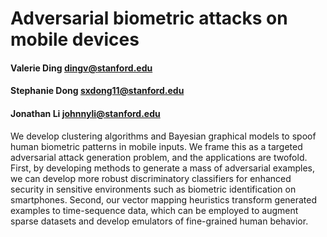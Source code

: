 Adversarial biometric attacks on mobile devices
========================
#### **Valerie Ding**			dingv@stanford.edu
#### **Stephanie Dong**			sxdong11@stanford.edu
#### **Jonathan Li** 				johnnyli@stanford.edu

We develop clustering algorithms and Bayesian graphical models to spoof human biometric patterns in mobile inputs. We frame this as a targeted adversarial attack generation problem, and the applications are twofold. First, by developing methods to generate a mass of adversarial examples, we can develop more robust discriminatory classifiers for enhanced security in sensitive environments such as biometric identification on smartphones. Second, our vector mapping heuristics transform generated examples to time-sequence data, which can be employed to augment sparse datasets and develop emulators of fine-grained human behavior. 

